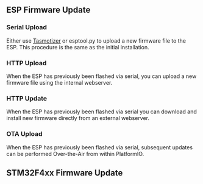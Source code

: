 
## ESP Firmware Update

### Serial Upload

Either use [Tasmotizer](https://github.com/tasmota/tasmotizer) or esptool.py to upload a new firmware file to the ESP. This procedure is the same as the initial installation.

### HTTP Upload

When the ESP has previously been flashed via serial, you can upload a new firmware file using the internal webserver.

### HTTP Update

When the ESP has previously been flashed via serial you can download and install new firmware directly from an external webserver.

### OTA Upload

When the ESP has previously been flashed via serial, subsequent updates can be performed Over-the-Air from within PlatformIO.

## STM32F4xx Firmware Update
